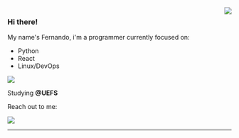 <img align='right' src="https://github-readme-stats.vercel.app/api?username=fmotaf&show_icons=true&title_color=783c00&text_color=af552e&icon_color=783c00&bg_color=f8efd4&cache_seconds=2300">

### Hi there!

My name's Fernando, i'm a programmer currently focused on: 
<ul>
  <li> Python </li> 
  <li> React </li>
  <li> Linux/DevOps </li>
</ul>

<img src="https://img.shields.io/static/v1?label=Overview&message=FERNANDO&color=f8efd4&style=for-the-badge&logo=GitHub">

<p>

Studying **@UEFS**<br/>

Reach out to me:
<br>  
</p>

<p>
  <a href="https://www.linkedin.com/in/fernando-mota-52717a120/" alt="Linkedin">
  <img src="https://img.shields.io/badge/-Linkedin-0e76a8?style=flat-square&logo=Linkedin&logoColor=white&link=https://www.linkedin.com/in/fmotaf/" /></a>
</p>

<hr>
